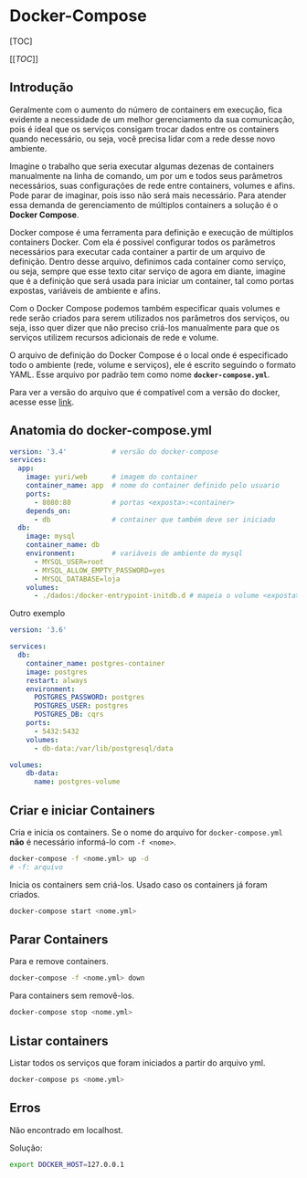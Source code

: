 # Docker-Compose

[TOC]

[[_TOC_]]

## Introdução

Geralmente com o aumento do número de containers em execução, fica evidente a necessidade de um melhor gerenciamento da sua comunicação, pois é ideal que os serviços consigam trocar dados entre os containers quando necessário, ou seja, você precisa lidar com a rede desse novo ambiente.

Imagine o trabalho que seria executar algumas dezenas de containers manualmente na linha de comando, um por um e todos seus parâmetros necessários, suas configurações de rede entre containers, volumes e afins. Pode parar de imaginar, pois isso não será mais necessário. Para atender essa demanda de gerenciamento de múltiplos containers a solução é o **Docker Compose**.

Docker compose é uma ferramenta para definição e execução de múltiplos containers Docker. Com ela é possível configurar todos os parâmetros necessários para executar cada container a partir de um arquivo de definição. Dentro desse arquivo, definimos cada container como serviço, ou seja, sempre que esse texto citar serviço de agora em diante, imagine que é a definição que será usada para iniciar um container, tal como portas expostas, variáveis de ambiente e afins.

Com o Docker Compose podemos também especificar quais volumes e rede serão criados para serem utilizados nos parâmetros dos serviços, ou seja, isso quer dizer que não preciso criá-los manualmente para que os serviços utilizem recursos adicionais de rede e volume.

O arquivo de definição do Docker Compose é o local onde é especificado todo o ambiente (rede, volume e serviços), ele é escrito seguindo o formato YAML. Esse arquivo por padrão tem como nome **`docker-compose.yml`**.

Para ver a versão do arquivo que é compatível com a versão do docker, acesse esse [link](<https://docs.docker.com/compose/compose-file/>).

## Anatomia do docker-compose.yml

```yml
version: '3.4'           # versão do docker-compose
services:
  app:
    image: yuri/web      # imagem do container
    container_name: app  # nome do container definido pelo usuario
    ports:
      - 8080:80          # portas <exposta>:<container>
    depends_on:
      - db               # container que também deve ser iniciado
  db:
    image: mysql
    container_name: db
    environment:         # variáveis de ambiente do mysql
      - MYSQL_USER=root
      - MYSQL_ALLOW_EMPTY_PASSWORD=yes
      - MYSQL_DATABASE=loja
    volumes:
      - ./dados:/docker-entrypoint-initdb.d # mapeia o volume <exposta>:<container>
```

Outro exemplo

```yml
version: '3.6'

services:
  db:
    container_name: postgres-container
    image: postgres
    restart: always
    environment:
      POSTGRES_PASSWORD: postgres
      POSTGRES_USER: postgres
      POSTGRES_DB: cqrs
    ports:
      - 5432:5432
    volumes:
      - db-data:/var/lib/postgresql/data

volumes:
    db-data:
      name: postgres-volume
```

## Criar e iniciar Containers

Cria e inicia os containers. Se o nome do arquivo for `docker-compose.yml` **não** é necessário informá-lo com `-f <nome>`.

```sh
docker-compose -f <nome.yml> up -d
# -f: arquivo
```

Inicia os containers sem criá-los. Usado caso os containers já foram criados.

```sh
docker-compose start <nome.yml>
```

## Parar Containers

Para e remove containers.

```sh
docker-compose -f <nome.yml> down
```

Para containers sem removê-los.

```sh
docker-compose stop <nome.yml>
```

## Listar containers

Listar todos os serviços que foram iniciados a partir do arquivo yml.

```sh
docker-compose ps <nome.yml>
```

## Erros

Não encontrado em localhost.

Solução:

```sh
export DOCKER_HOST=127.0.0.1
```
